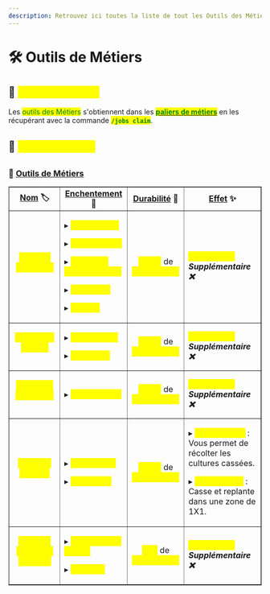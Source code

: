 ```yaml
---
description: Retrouvez ici toutes la liste de tout les Outils des Métiers présents sur le serveur.
---
```


# 🛠️ Outils de Métiers

## 🔷 <mark style="color:yellow;">Son obtention 🤔</mark>

Les <mark style="color:green;">outils des Métiers</mark> s'obtiennent dans les [<mark style="color:green;">**paliers de métiers**</mark>](https://wiki.evolucraft.fr/le-gameplay/les-metiers#progression) en les récupérant avec la commande <mark style="color:green;">**`/jobs claim`**</mark>.

## 🔷 <mark style="color:yellow;">Son aperçue 🔍</mark>

### 🔹 <ins>Outils de Métiers</ins>

<table border="1" cellspacing="0" cellpadding="6">
  <tr>
    <td align="center"><strong><ins>Nom</ins> 🏷️</strong></td>
    <td align="center"><strong><ins>Enchentement</ins> 📖</strong></td>
    <td align="center"><strong><ins>Durabilité</ins> 📏</strong></td>
    <td align="center"><strong><ins>Effet</ins> ✨</strong></td>    
  </tr>
  <tr>
   <td align="center">
     <p><mark style="color:yellow;"><strong>Épée du Chasseur</strong></mark></p>
     <p><figure><img src="../.gitbook/assets/Codex/Outils/Metiers/Epee.png" alt=""></figure></p>
   </td>
   <td>
     <p>▸ <mark style="color:yellow;"><strong>Tranchant V</strong></mark></p>
     <p>▸ <mark style="color:yellow;"><strong>Châtiment VI</strong></mark></p>
     <p>▸ <mark style="color:yellow;"><strong>Fléau des Arthopodes VI</strong></mark></p>
     <p>▸ <mark style="color:yellow;"><strong>Affliage III</strong></mark></p>
     <p>▸ <mark style="color:yellow;"><strong>Butin III</strong></mark></p>
   </td>
   <td align="center">
     <p><mark style="color:yellow;"><strong>2 000</strong></mark> de <mark style="color:yellow;"><strong>Durabilitées</strong></mark></p>
   </td>
   <td><strong><em><mark style="color:yellow;">Aucun Effet</mark> Supplémentaire ❌</em></strong></td>
  </tr>
  <tr>
   <td align="center">
     <p><mark style="color:yellow;"><strong>Pioche du Mineur</strong></mark></p>
     <p><figure><img src="../.gitbook/assets/Codex/Outils/Metiers/Pioche.png" alt=""></figure></p>
   </td>
   <td>
     <p>▸ <mark style="color:yellow;"><strong>Efficacité VI</strong></mark></p>
     <p>▸ <mark style="color:yellow;"><strong>Fortune III</strong></mark></p>
   </td>
   <td align="center">
     <p><mark style="color:yellow;"><strong>1 500</strong></mark> de <mark style="color:yellow;"><strong>Durabilitées</strong></mark></p>
   </td>
   <td><strong><em><mark style="color:yellow;">Aucun Effet</mark> Supplémentaire ❌</em></strong></td>
  </tr>  
  <tr>
   <td align="center">
     <p><mark style="color:yellow;"><strong>Hache du Bûcheron</strong></mark></p>
     <p><figure><img src="../.gitbook/assets/Codex/Outils/Metiers/Hache.png" alt=""></figure></p>
   </td>
   <td>
     <p>▸ <mark style="color:yellow;"><strong>Efficaciter VI</strong></mark></p>
   </td>
   <td align="center">
     <p><mark style="color:yellow;"><strong>1 500</strong></mark> de <mark style="color:yellow;"><strong>Durabilitées</strong></mark></p>
   </td>
   <td><strong><em><mark style="color:yellow;">Aucun Effet</mark> Supplémentaire ❌</em></strong></td>
  </tr>
  <tr>
   <td align="center">
     <p><mark style="color:yellow;"><strong>Houe du Fermier</strong></mark></p>
     <p><figure><img src="../.gitbook/assets/Codex/Outils/Metiers/Houe.png" alt=""></figure></p>
   </td>
   <td>
     <p>▸ <mark style="color:yellow;"><strong>Efficacité V</strong></mark></p>
     <p>▸ <mark style="color:yellow;"><strong>Fortune IV</strong></mark></p>
   </td>
   <td align="center">
     <p><mark style="color:yellow;"><strong>3 250</strong></mark> de <mark style="color:yellow;"><strong>Durabilitées</strong></mark></p>
   </td>
   <td>  
     <p>▸ <mark style="color:yellow;"><strong>Effet Magnet</strong></mark> : Vous permet de récolter les cultures cassées.</p>
     <p>▸ <mark style="color:yellow;"><strong>Effet Farmer</strong></mark> : Casse et replante dans une zone de 1X1.</p>
   </td>
  </tr>
  <tr>
   <td align="center">
     <p><mark style="color:yellow;"><strong>Canne à pêche du Pêcheur</strong></mark></p>
     <p><figure><img src="../.gitbook/assets/Codex/Outils/Metiers/CanneAPeche.png" alt=""></figure></p>
   </td>
   <td>
     <p>▸ <mark style="color:yellow;"><strong>Chance de la Mer IV</strong></mark></p>
     <p>▸ <mark style="color:yellow;"><strong>Appât IV</strong></mark></p>
   </td>
   <td align="center">
     <p><mark style="color:yellow;"><strong>500</strong></mark> de <mark style="color:yellow;"><strong>Durabilitées</strong></mark></p>
   </td>
   <td><strong><em><mark style="color:yellow;">Aucun Effet</mark> Supplémentaire ❌</em></strong></td>
  </tr>
</table>

